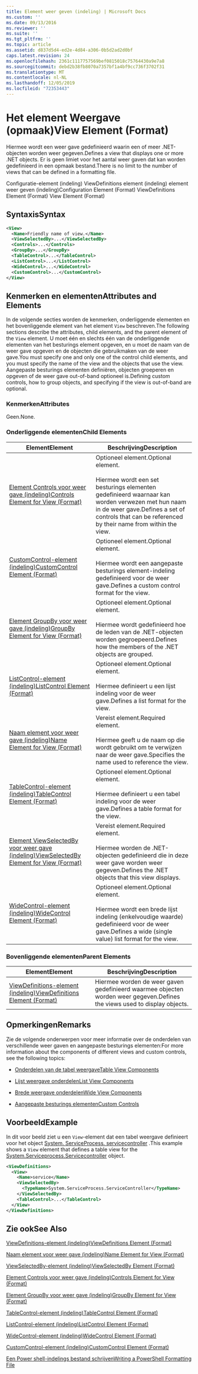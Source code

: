 ```yaml
---
title: Element weer geven (indeling) | Microsoft Docs
ms.custom: ''
ms.date: 09/13/2016
ms.reviewer: ''
ms.suite: ''
ms.tgt_pltfrm: ''
ms.topic: article
ms.assetid: d837d5d4-ed2e-4d84-a306-0b5d2ad2d0bf
caps.latest.revision: 24
ms.openlocfilehash: 2361c1117757569bef0815018c75764430a9e7a8
ms.sourcegitcommit: debd2b38fb8070a7357bf1a4bf9cc736f3702f31
ms.translationtype: MT
ms.contentlocale: nl-NL
ms.lasthandoff: 12/05/2019
ms.locfileid: "72353443"
---
```

# <a name="view-element-format"></a><span data-ttu-id="4f48f-102">Het element Weergave (opmaak)</span><span class="sxs-lookup"><span data-stu-id="4f48f-102">View Element (Format)</span></span>

<span data-ttu-id="4f48f-103">Hiermee wordt een weer gave gedefinieerd waarin een of meer .NET-objecten worden weer gegeven.</span><span class="sxs-lookup"><span data-stu-id="4f48f-103">Defines a view that displays one or more .NET objects.</span></span> <span data-ttu-id="4f48f-104">Er is geen limiet voor het aantal weer gaven dat kan worden gedefinieerd in een opmaak bestand.</span><span class="sxs-lookup"><span data-stu-id="4f48f-104">There is no limit to the number of views that can be defined in a formatting file.</span></span>

<span data-ttu-id="4f48f-105">Configuratie-element (indeling) ViewDefinitions element (indeling) element weer geven (indeling)</span><span class="sxs-lookup"><span data-stu-id="4f48f-105">Configuration Element (Format) ViewDefinitions Element (Format) View Element (Format)</span></span>

## <a name="syntax"></a><span data-ttu-id="4f48f-106">Syntaxis</span><span class="sxs-lookup"><span data-stu-id="4f48f-106">Syntax</span></span>

```xml
<View>
  <Name>Friendly name of view.</Name>
  <ViewSelectedBy>...</ViewSelectedBy>
  <Controls>...</Controls>
  <GroupBy>...</GroupBy>
  <TableControl>...</TableControl>
  <ListControl>...</ListControl>
  <WideControl>...</WideControl>
  <CustomControl>...</CustomControl>
</View>
```

## <a name="attributes-and-elements"></a><span data-ttu-id="4f48f-107">Kenmerken en elementen</span><span class="sxs-lookup"><span data-stu-id="4f48f-107">Attributes and Elements</span></span>

<span data-ttu-id="4f48f-108">In de volgende secties worden de kenmerken, onderliggende elementen en het bovenliggende element van het element `View` beschreven.</span><span class="sxs-lookup"><span data-stu-id="4f48f-108">The following sections describe the attributes, child elements, and the parent element of the `View` element.</span></span> <span data-ttu-id="4f48f-109">U moet één en slechts één van de onderliggende elementen van het besturings element opgeven, en u moet de naam van de weer gave opgeven en de objecten die gebruikmaken van de weer gave.</span><span class="sxs-lookup"><span data-stu-id="4f48f-109">You must specify one and only one of the control child elements, and you must specify the name of the view and the objects that use the view.</span></span> <span data-ttu-id="4f48f-110">Aangepaste besturings elementen definiëren, objecten groeperen en opgeven of de weer gave out-of-band optioneel is.</span><span class="sxs-lookup"><span data-stu-id="4f48f-110">Defining custom controls, how to group objects, and specifying if the view is out-of-band are optional.</span></span>

### <a name="attributes"></a><span data-ttu-id="4f48f-111">Kenmerken</span><span class="sxs-lookup"><span data-stu-id="4f48f-111">Attributes</span></span>

<span data-ttu-id="4f48f-112">Geen.</span><span class="sxs-lookup"><span data-stu-id="4f48f-112">None.</span></span>

### <a name="child-elements"></a><span data-ttu-id="4f48f-113">Onderliggende elementen</span><span class="sxs-lookup"><span data-stu-id="4f48f-113">Child Elements</span></span>

|<span data-ttu-id="4f48f-114">Element</span><span class="sxs-lookup"><span data-stu-id="4f48f-114">Element</span></span>|<span data-ttu-id="4f48f-115">Beschrijving</span><span class="sxs-lookup"><span data-stu-id="4f48f-115">Description</span></span>|
|-------------|-----------------|
|[<span data-ttu-id="4f48f-116">Element Controls voor weer gave (indeling)</span><span class="sxs-lookup"><span data-stu-id="4f48f-116">Controls Element for View (Format)</span></span>](./controls-element-for-view-format.md)|<span data-ttu-id="4f48f-117">Optioneel element.</span><span class="sxs-lookup"><span data-stu-id="4f48f-117">Optional element.</span></span><br /><br /> <span data-ttu-id="4f48f-118">Hiermee wordt een set besturings elementen gedefinieerd waarnaar kan worden verwezen met hun naam in de weer gave.</span><span class="sxs-lookup"><span data-stu-id="4f48f-118">Defines a set of controls that can be referenced by their name from within the view.</span></span>|
|[<span data-ttu-id="4f48f-119">CustomControl-element (indeling)</span><span class="sxs-lookup"><span data-stu-id="4f48f-119">CustomControl Element (Format)</span></span>](./customcontrol-element-for-groupby-format.md)|<span data-ttu-id="4f48f-120">Optioneel element.</span><span class="sxs-lookup"><span data-stu-id="4f48f-120">Optional element.</span></span><br /><br /> <span data-ttu-id="4f48f-121">Hiermee wordt een aangepaste besturings element-indeling gedefinieerd voor de weer gave.</span><span class="sxs-lookup"><span data-stu-id="4f48f-121">Defines a custom control format for the view.</span></span>|
|[<span data-ttu-id="4f48f-122">Element GroupBy voor weer gave (indeling)</span><span class="sxs-lookup"><span data-stu-id="4f48f-122">GroupBy Element for View (Format)</span></span>](./groupby-element-for-view-format.md)|<span data-ttu-id="4f48f-123">Optioneel element.</span><span class="sxs-lookup"><span data-stu-id="4f48f-123">Optional element.</span></span><br /><br /> <span data-ttu-id="4f48f-124">Hiermee wordt gedefinieerd hoe de leden van de .NET-objecten worden gegroepeerd.</span><span class="sxs-lookup"><span data-stu-id="4f48f-124">Defines how the members of the .NET objects are grouped.</span></span>|
|[<span data-ttu-id="4f48f-125">ListControl-element (indeling)</span><span class="sxs-lookup"><span data-stu-id="4f48f-125">ListControl Element (Format)</span></span>](./listcontrol-element-format.md)|<span data-ttu-id="4f48f-126">Optioneel element.</span><span class="sxs-lookup"><span data-stu-id="4f48f-126">Optional element.</span></span><br /><br /> <span data-ttu-id="4f48f-127">Hiermee definieert u een lijst indeling voor de weer gave.</span><span class="sxs-lookup"><span data-stu-id="4f48f-127">Defines a list format for the view.</span></span>|
|[<span data-ttu-id="4f48f-128">Naam element voor weer gave (indeling)</span><span class="sxs-lookup"><span data-stu-id="4f48f-128">Name Element for View (Format)</span></span>](./name-element-for-view-format.md)|<span data-ttu-id="4f48f-129">Vereist element.</span><span class="sxs-lookup"><span data-stu-id="4f48f-129">Required element.</span></span><br /><br /> <span data-ttu-id="4f48f-130">Hiermee geeft u de naam op die wordt gebruikt om te verwijzen naar de weer gave.</span><span class="sxs-lookup"><span data-stu-id="4f48f-130">Specifies the name used to reference the view.</span></span>|
|[<span data-ttu-id="4f48f-131">TableControl-element (indeling)</span><span class="sxs-lookup"><span data-stu-id="4f48f-131">TableControl Element (Format)</span></span>](./tablecontrol-element-format.md)|<span data-ttu-id="4f48f-132">Optioneel element.</span><span class="sxs-lookup"><span data-stu-id="4f48f-132">Optional element.</span></span><br /><br /> <span data-ttu-id="4f48f-133">Hiermee definieert u een tabel indeling voor de weer gave.</span><span class="sxs-lookup"><span data-stu-id="4f48f-133">Defines a table format for the view.</span></span>|
|[<span data-ttu-id="4f48f-134">Element ViewSelectedBy voor weer gave (indeling)</span><span class="sxs-lookup"><span data-stu-id="4f48f-134">ViewSelectedBy Element for View (Format)</span></span>](./viewselectedby-element-format.md)|<span data-ttu-id="4f48f-135">Vereist element.</span><span class="sxs-lookup"><span data-stu-id="4f48f-135">Required element.</span></span><br /><br /> <span data-ttu-id="4f48f-136">Hiermee worden de .NET-objecten gedefinieerd die in deze weer gave worden weer gegeven.</span><span class="sxs-lookup"><span data-stu-id="4f48f-136">Defines the .NET objects that this view displays.</span></span>|
|[<span data-ttu-id="4f48f-137">WideControl-element (indeling)</span><span class="sxs-lookup"><span data-stu-id="4f48f-137">WideControl Element (Format)</span></span>](./widecontrol-element-format.md)|<span data-ttu-id="4f48f-138">Optioneel element.</span><span class="sxs-lookup"><span data-stu-id="4f48f-138">Optional element.</span></span><br /><br /> <span data-ttu-id="4f48f-139">Hiermee wordt een brede lijst indeling (enkelvoudige waarde) gedefinieerd voor de weer gave.</span><span class="sxs-lookup"><span data-stu-id="4f48f-139">Defines a wide (single value) list format for the view.</span></span>|

### <a name="parent-elements"></a><span data-ttu-id="4f48f-140">Bovenliggende elementen</span><span class="sxs-lookup"><span data-stu-id="4f48f-140">Parent Elements</span></span>

|<span data-ttu-id="4f48f-141">Element</span><span class="sxs-lookup"><span data-stu-id="4f48f-141">Element</span></span>|<span data-ttu-id="4f48f-142">Beschrijving</span><span class="sxs-lookup"><span data-stu-id="4f48f-142">Description</span></span>|
|-------------|-----------------|
|[<span data-ttu-id="4f48f-143">ViewDefinitions-element (indeling)</span><span class="sxs-lookup"><span data-stu-id="4f48f-143">ViewDefinitions Element (Format)</span></span>](./viewdefinitions-element-format.md)|<span data-ttu-id="4f48f-144">Hiermee worden de weer gaven gedefinieerd waarmee objecten worden weer gegeven.</span><span class="sxs-lookup"><span data-stu-id="4f48f-144">Defines the views used to display objects.</span></span>|

## <a name="remarks"></a><span data-ttu-id="4f48f-145">Opmerkingen</span><span class="sxs-lookup"><span data-stu-id="4f48f-145">Remarks</span></span>

<span data-ttu-id="4f48f-146">Zie de volgende onderwerpen voor meer informatie over de onderdelen van verschillende weer gaven en aangepaste besturings elementen:</span><span class="sxs-lookup"><span data-stu-id="4f48f-146">For more information about the components of different views and custom controls, see the following topics:</span></span>

- [<span data-ttu-id="4f48f-147">Onderdelen van de tabel weergave</span><span class="sxs-lookup"><span data-stu-id="4f48f-147">Table View Components</span></span>](./creating-a-table-view.md)

- [<span data-ttu-id="4f48f-148">Lijst weergave onderdelen</span><span class="sxs-lookup"><span data-stu-id="4f48f-148">List View Components</span></span>](./creating-a-list-view.md)

- [<span data-ttu-id="4f48f-149">Brede weergave onderdelen</span><span class="sxs-lookup"><span data-stu-id="4f48f-149">Wide View Components</span></span>](./creating-a-wide-view.md)

- [<span data-ttu-id="4f48f-150">Aangepaste besturings elementen</span><span class="sxs-lookup"><span data-stu-id="4f48f-150">Custom Controls</span></span>](./creating-custom-controls.md)

## <a name="example"></a><span data-ttu-id="4f48f-151">Voorbeeld</span><span class="sxs-lookup"><span data-stu-id="4f48f-151">Example</span></span>

<span data-ttu-id="4f48f-152">In dit voor beeld ziet u een `View`-element dat een tabel weergave definieert voor het object [System. ServiceProcess. servicecontroller](/dotnet/api/System.ServiceProcess.ServiceController) .</span><span class="sxs-lookup"><span data-stu-id="4f48f-152">This example shows a `View` element that defines a table view for the [System.Serviceprocess.Servicecontroller](/dotnet/api/System.ServiceProcess.ServiceController) object.</span></span>

```xml
<ViewDefinitions>
  <View>
    <Name>service</Name>
    <ViewSelectedBy>
      <TypeName>System.ServiceProcess.ServiceController</TypeName>
    </ViewSelectedBy>
    <TableControl>...</TableControl>
  </View>
</ViewDefinitions>

```

## <a name="see-also"></a><span data-ttu-id="4f48f-153">Zie ook</span><span class="sxs-lookup"><span data-stu-id="4f48f-153">See Also</span></span>

[<span data-ttu-id="4f48f-154">ViewDefinitions-element (indeling)</span><span class="sxs-lookup"><span data-stu-id="4f48f-154">ViewDefinitions Element (Format)</span></span>](./viewdefinitions-element-format.md)

[<span data-ttu-id="4f48f-155">Naam element voor weer gave (indeling)</span><span class="sxs-lookup"><span data-stu-id="4f48f-155">Name Element for View (Format)</span></span>](./name-element-for-view-format.md)

[<span data-ttu-id="4f48f-156">ViewSelectedBy-element (indeling)</span><span class="sxs-lookup"><span data-stu-id="4f48f-156">ViewSelectedBy Element (Format)</span></span>](./viewselectedby-element-format.md)

[<span data-ttu-id="4f48f-157">Element Controls voor weer gave (indeling)</span><span class="sxs-lookup"><span data-stu-id="4f48f-157">Controls Element for View (Format)</span></span>](./controls-element-for-view-format.md)

[<span data-ttu-id="4f48f-158">Element GroupBy voor weer gave (indeling)</span><span class="sxs-lookup"><span data-stu-id="4f48f-158">GroupBy Element for View (Format)</span></span>](./groupby-element-for-view-format.md)

[<span data-ttu-id="4f48f-159">TableControl-element (indeling)</span><span class="sxs-lookup"><span data-stu-id="4f48f-159">TableControl Element (Format)</span></span>](./tablecontrol-element-format.md)

[<span data-ttu-id="4f48f-160">ListControl-element (indeling)</span><span class="sxs-lookup"><span data-stu-id="4f48f-160">ListControl Element (Format)</span></span>](./listcontrol-element-format.md)

[<span data-ttu-id="4f48f-161">WideControl-element (indeling)</span><span class="sxs-lookup"><span data-stu-id="4f48f-161">WideControl Element (Format)</span></span>](./widecontrol-element-format.md)

[<span data-ttu-id="4f48f-162">CustomControl-element (indeling)</span><span class="sxs-lookup"><span data-stu-id="4f48f-162">CustomControl Element (Format)</span></span>](./customcontrol-element-for-groupby-format.md)

[<span data-ttu-id="4f48f-163">Een Power shell-indelings bestand schrijven</span><span class="sxs-lookup"><span data-stu-id="4f48f-163">Writing a PowerShell Formatting File</span></span>](./writing-a-powershell-formatting-file.md)
